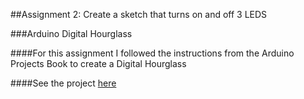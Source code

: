 ##Assignment 2: Create a sketch that turns on and off 3 LEDS

###Arduino Digital Hourglass

####For this assignment I followed the instructions from the Arduino Projects Book to create a Digital Hourglass

####See the project [here](https://www.youtube.com/watch?v=fky4Wl2dXYg)
